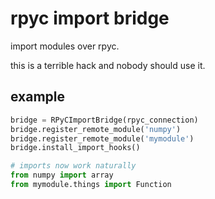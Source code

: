 
# rpyc import bridge

import modules over rpyc.

this is a terrible hack and nobody should use it.

## example

```py
bridge = RPyCImportBridge(rpyc_connection)
bridge.register_remote_module('numpy')
bridge.register_remote_module('mymodule')
bridge.install_import_hooks()

# imports now work naturally
from numpy import array
from mymodule.things import Function
```

